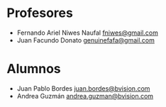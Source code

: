 # Profesores
* Fernando Ariel Niwes Naufal fniwes@gmail.com
* Juan Facundo Donato genuinefafa@gmail.com

# Alumnos

* Juan Pablo Bordes juan.bordes@bvision.com
* Andrea Guzmán andrea.guzman@bvision.com
